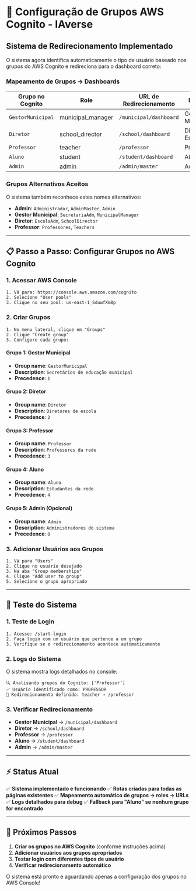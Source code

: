 # 🎯 Configuração de Grupos AWS Cognito - IAverse

## Sistema de Redirecionamento Implementado

O sistema agora identifica automaticamente o tipo de usuário baseado nos grupos do AWS Cognito e redireciona para o dashboard correto:

### Mapeamento de Grupos → Dashboards

| **Grupo no Cognito** | **Role** | **URL de Redirecionamento** | **Dashboard** |
|---------------------|----------|----------------------------|---------------|
| `GestorMunicipal` | municipal_manager | `/municipal/dashboard` | Gestão Municipal |
| `Diretor` | school_director | `/school/dashboard` | Diretor de Escola |
| `Professor` | teacher | `/professor` | Professor |
| `Aluno` | student | `/student/dashboard` | Aluno |
| `Admin` | admin | `/admin/master` | Administrador |

### Grupos Alternativos Aceitos

O sistema também reconhece estes nomes alternativos:
- **Admin**: `Administrador`, `AdminMaster`, `Admin`
- **Gestor Municipal**: `SecretariaAdm`, `MunicipalManager`
- **Diretor**: `EscolaAdm`, `SchoolDirector`
- **Professor**: `Professores`, `Teachers`

---

## 📋 Passo a Passo: Configurar Grupos no AWS Cognito

### 1. Acessar AWS Console
```
1. Vá para: https://console.aws.amazon.com/cognito
2. Selecione "User pools"
3. Clique no seu pool: us-east-1_SduwfXm8p
```

### 2. Criar Grupos
```
1. No menu lateral, clique em "Groups"
2. Clique "Create group"
3. Configure cada grupo:
```

#### Grupo 1: Gestor Municipal
- **Group name**: `GestorMunicipal`
- **Description**: `Secretários de educação municipal`
- **Precedence**: `1`

#### Grupo 2: Diretor
- **Group name**: `Diretor`
- **Description**: `Diretores de escola`
- **Precedence**: `2`

#### Grupo 3: Professor
- **Group name**: `Professor`
- **Description**: `Professores da rede`
- **Precedence**: `3`

#### Grupo 4: Aluno
- **Group name**: `Aluno`
- **Description**: `Estudantes da rede`
- **Precedence**: `4`

#### Grupo 5: Admin (Opcional)
- **Group name**: `Admin`
- **Description**: `Administradores do sistema`
- **Precedence**: `0`

### 3. Adicionar Usuários aos Grupos
```
1. Vá para "Users"
2. Clique no usuário desejado
3. Na aba "Group memberships"
4. Clique "Add user to group"
5. Selecione o grupo apropriado
```

---

## 🧪 Teste do Sistema

### 1. Teste de Login
```
1. Acesse: /start-login
2. Faça login com um usuário que pertence a um grupo
3. Verifique se o redirecionamento acontece automaticamente
```

### 2. Logs do Sistema
O sistema mostra logs detalhados no console:
```
🔍 Analisando grupos do Cognito: ['Professor']
✅ Usuário identificado como: PROFESSOR
🎯 Redirecionamento definido: teacher → /professor
```

### 3. Verificar Redirecionamento
- **Gestor Municipal** → `/municipal/dashboard`
- **Diretor** → `/school/dashboard`
- **Professor** → `/professor`
- **Aluno** → `/student/dashboard`
- **Admin** → `/admin/master`

---

## ⚡ Status Atual

✅ **Sistema implementado e funcionando**
✅ **Rotas criadas para todas as páginas existentes**
✅ **Mapeamento automático de grupos → roles → URLs**
✅ **Logs detalhados para debug**
✅ **Fallback para "Aluno" se nenhum grupo for encontrado**

---

## 🔧 Próximos Passos

1. **Criar os grupos no AWS Cognito** (conforme instruções acima)
2. **Adicionar usuários aos grupos apropriados**
3. **Testar login com diferentes tipos de usuário**
4. **Verificar redirecionamento automático**

O sistema está pronto e aguardando apenas a configuração dos grupos no AWS Console!